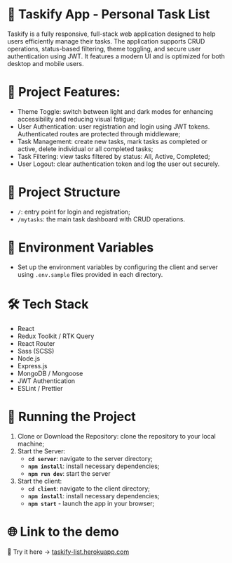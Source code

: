 # 🌸 Taskify App - Personal Task List
Taskify is a fully responsive, full-stack web application designed to help users efficiently manage their tasks. The application supports CRUD operations, status-based filtering, theme toggling, and secure user authentication using JWT. It features a modern UI and is optimized for both desktop and mobile users.

# 🚀 Project Features:
* Theme Toggle: switch between light and dark modes for enhancing accessibility and   reducing visual fatigue;
* User Authentication: user registration and login using JWT tokens. Authenticated routes are protected through middleware;
* Task Management: create new tasks, mark tasks as completed or active, delete individual or all completed tasks;
* Task Filtering: view tasks filtered by status: All, Active, Completed;
* User Logout: clear authentication token and log the user out securely.

# 📂 Project Structure
* `/`: entry point for login and registration;
* `/mytasks`: the main task dashboard with CRUD operations.

# 🔧 Environment Variables
* Set up the environment variables by configuring the client and server using `.env.sample` files provided in each directory.

# 🛠️ Tech Stack
* React
* Redux Toolkit / RTK Query
* React Router
* Sass (SCSS)
* Node.js
* Express.js
* MongoDB / Mongoose
* JWT Authentication
* ESLint / Prettier

# 📜 Running the Project
1. Clone or Download the Repository: clone the repository to your local machine;
2. Start the Server:
   * **`cd server`**: navigate to the server directory;
   * **`npm install`**: install necessary dependencies;
   * **`npm run dev`**: start the server
3. Start the client:
   * **`cd client`**: navigate to the client directory;
   * **`npm install`**: install necessary dependencies;
   * **`npm start`** - launch the app in your browser;

# 🌐 Link to the demo
🚀 Try it here → [taskify-list.herokuapp.com](https://taskify-list-d586ef7731d7.herokuapp.com/)
